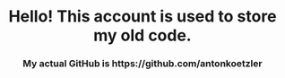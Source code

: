 <h1 align='center'>Hello! This account is used to store my old code.</h1>
<h3 align='center'>My actual GitHub is https://github.com/antonkoetzler</h3>
